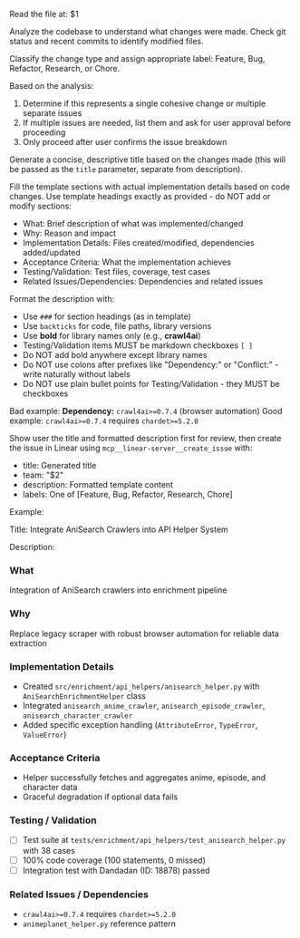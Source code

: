 Read the file at: $1

Analyze the codebase to understand what changes were made. Check git status and recent commits to identify modified files.

Classify the change type and assign appropriate label: Feature, Bug, Refactor, Research, or Chore.

Based on the analysis:

1. Determine if this represents a single cohesive change or multiple separate issues
2. If multiple issues are needed, list them and ask for user approval before proceeding
3. Only proceed after user confirms the issue breakdown

Generate a concise, descriptive title based on the changes made (this will be passed as the `title` parameter, separate from description).

Fill the template sections with actual implementation details based on code changes. Use template headings exactly as provided - do NOT add or modify sections:

- What: Brief description of what was implemented/changed
- Why: Reason and impact
- Implementation Details: Files created/modified, dependencies added/updated
- Acceptance Criteria: What the implementation achieves
- Testing/Validation: Test files, coverage, test cases
- Related Issues/Dependencies: Dependencies and related issues

Format the description with:

- Use `###` for section headings (as in template)
- Use `backticks` for code, file paths, library versions
- Use **bold** for library names only (e.g., **crawl4ai**)
- Testing/Validation items MUST be markdown checkboxes `[ ]`
- Do NOT add bold anywhere except library names
- Do NOT use colons after prefixes like "Dependency:" or "Conflict:" - write naturally without labels
- Do NOT use plain bullet points for Testing/Validation - they MUST be checkboxes

Bad example: **Dependency:** `crawl4ai>=0.7.4` (browser automation)
Good example: `crawl4ai>=0.7.4` requires `chardet>=5.2.0`

Show user the title and formatted description first for review, then create the issue in Linear using `mcp__linear-server__create_issue` with:

- title: Generated title
- team: "$2"
- description: Formatted template content
- labels: One of [Feature, Bug, Refactor, Research, Chore]

Example:

Title: Integrate AniSearch Crawlers into API Helper System

Description:

### What

Integration of AniSearch crawlers into enrichment pipeline

### Why

Replace legacy scraper with robust browser automation for reliable data extraction

### Implementation Details

- Created `src/enrichment/api_helpers/anisearch_helper.py` with `AniSearchEnrichmentHelper` class
- Integrated `anisearch_anime_crawler`, `anisearch_episode_crawler`, `anisearch_character_crawler`
- Added specific exception handling (`AttributeError`, `TypeError`, `ValueError`)

### Acceptance Criteria

- Helper successfully fetches and aggregates anime, episode, and character data
- Graceful degradation if optional data fails

### Testing / Validation

- [ ] Test suite at `tests/enrichment/api_helpers/test_anisearch_helper.py` with 38 cases
- [ ] 100% code coverage (100 statements, 0 missed)
- [ ] Integration test with Dandadan (ID: 18878) passed

### Related Issues / Dependencies

- `crawl4ai>=0.7.4` requires `chardet>=5.2.0`
- `animeplanet_helper.py` reference pattern
